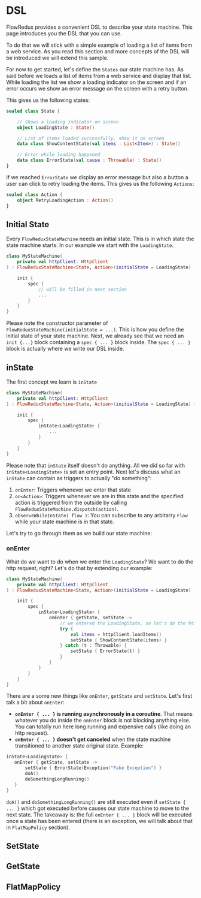 # DSL

FlowRedux provides a convenient DSL to describe your state machine.
This page introduces you the DSL that you can use.

To do that we will stick with a simple example of loading a list of items from a web service.
As you read this section and more concepts of the DSL will be introduced we will extend this sample.

For now to get started, let's define the `States` our state machine has.
As said before we loads a list of items from a web service
and display that list.
While loading the list we show a loading indicator on the screen and
if an error occurs we show an error message on the screen with a retry button.

This gives us the following states:

```kotlin
sealed class State {

    // Shows a loading indicator on screen
    object LoadingState : State()

    // List of items loaded successfully, show it on screen
    data class ShowContentState(val items : List<Item>) : State()

    // Error while loading happened
    data class ErrorState(val cause : Throwable) : State()
}
```

If we reached `ErrorState` we display an error message but also a button a user can click to retry loading the items.
This gives us the following `Actions`:

```kotlin
sealed class Action {
    object RetryLoadingAction : Action()
}
```

## Initial State
Every `FlowReduxStateMachine` needs an initial state.
This is in which state the state machine starts.
In our example we start with the `LoadingState`.

```kotlin
class MyStateMachine(
    private val httpClient: HttpClient
) : FlowReduxStateMachine<State, Action>(initialState = LoadingState) {

    init {
        spec {
            // will be filled in next section
            ...
        }
    }
}
```

Please note the constructor parameter of `FlowReduxStateMachine(initialState = ...)`.
This is how you define the initial state of your state machine.
Next, we already see that we need an `init {...}` block containing a `spec { ... }` block inside.
The `spec { ... }` block is actually where we write our DSL inside.

## inState
The first concept we learn is `inState`

```kotlin
class MyStateMachine(
    private val httpClient: HttpClient
) : FlowReduxStateMachine<State, Action>(initialState = LoadingState) {

    init {
        spec {
            inState<LoadingState> {
                ...
            }
        }
    }
}
```

Please note that `inState` itself doesn't do anything.
All we did so far with `inState<LoadingState>` is set an entry point.
Next let's discuss what an `inState` can contain as triggers to actually "do something":

1. `onEnter`: Triggers whenever we enter that state
2. `on<Action>`: Triggers whenever we are in this state and the specified action is triggered from the outside by calling `FlowReduxStateMachine.dispatch(action)`.
3. `observeWhileInState( flow )`: You can subscribe to any arbitarry `Flow` while your state machine is in that state.

Let's try to go through them as we build our state machine:

### onEnter
What do we want to do when we enter the `LoadingState`?
We want to do the http request, right?
Let's do that by extending our example:

```kotlin
class MyStateMachine(
    private val httpClient: HttpClient
) : FlowReduxStateMachine<State, Action>(initialState = LoadingState) {

    init {
        spec {
            inState<LoadingState> {
                onEnter { getState, setState ->
                    // we entered the LoadingState, so let's do the http request
                    try {
                        val items = httpClient.loadItems()
                        setState { ShowContentState(items) }
                    } catch (t : Throwable) {
                        setState { ErrorState(t) }
                    }
                }
            }
        }
    }
}
```
There are a some new things like  `onEnter`, `getState` and `setState`.
Let's first talk a bit about `onEnter`:

- **`onEnter { ... }` is running asynchronously in a coroutine**.
That means whatever you do inside the `onEnter` block is not blocking anything else.
You can totally run here long running and expensive calls (like doing an http request).
- **`onEnter { ... }` doesn't get canceled** when the state machine transitioned to another state original state. Example:
 ```kotlin
 inState<LoadingState> {
    onEnter { getState, setState ->
        setState { ErrorState(Exception("Fake Exception") }
        doA()
        doSomethingLongRunning()
    }
 }
 ```
 `doA()` and `doSomethingLongRunning()` are still executed even if `setState { ... }` which got executed before causes our state machine to move to the next state.
 The takeaway is: the full `onEnter { ... }` block will be executed once a state has been entered (there is an exception, we will talk about that in `FlatMapPolicy` section).

## SetState

## GetState

## FlatMapPolicy
